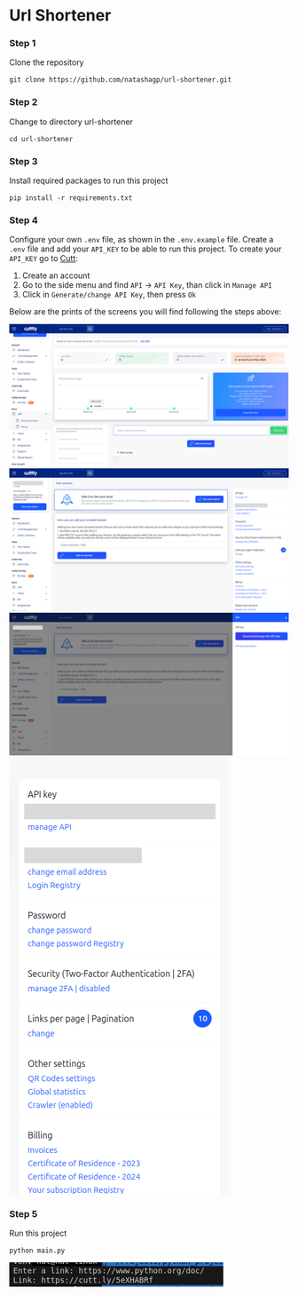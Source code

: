 # Url Shortener

### Step 1

Clone the repository

```shell
git clone https://github.com/natashagp/url-shortener.git
```

### Step 2

Change to directory url-shortener

```shell
cd url-shortener
```

### Step 3

Install required packages to run this project

```shell
pip install -r requirements.txt
```

### Step 4

Configure your own ```.env``` file, as shown in the ```.env.example``` file.
Create a ```.env``` file and add your ```API_KEY``` to be able to run this project.
To create your ```API_KEY``` go to [Cutt](https://cutt.ly/):
1. Create an account
2. Go to the side menu and find ```API``` -> ```API Key```, than click in ```Manage API```
3. Click in ```Generate/change API Key```, then press ```Ok```

Below are the prints of the screens you will find following the steps above:

<img src="https://github.com/natashagp/url-shortener/blob/master/api_doc/1.png">
<img src="https://github.com/natashagp/url-shortener/blob/master/api_doc/2.png">
<img src="https://github.com/natashagp/url-shortener/blob/master/api_doc/3.png">
<img src="https://github.com/natashagp/url-shortener/blob/master/api_doc/4.png">


### Step 5

Run this project

```shell
python main.py
```

<img src="https://github.com/natashagp/url-shortener/blob/master/demo.png">
